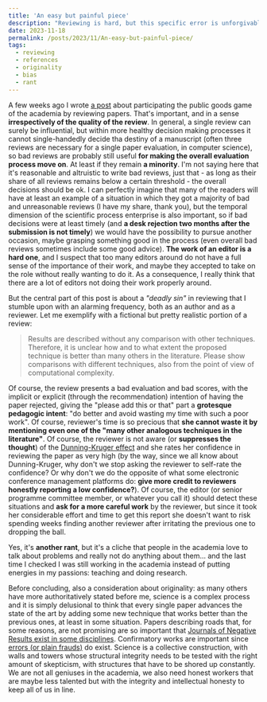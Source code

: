 ```yaml
---
title: 'An easy but painful piece'
description: "Reviewing is hard, but this specific error is unforgivable"
date: 2023-11-18
permalink: /posts/2023/11/An-easy-but-painful-piece/
tags:
  - reviewing
  - references
  - originality
  - bias
  - rant
---
```


A few weeks ago I wrote [a post](https://giuseppevizzari.github.io/posts/2023/11/Contributing/) about participating the public goods game of the academia by reviewing papers. That's important, and in a sense __irrespectively of the quality of the review__. In general, a single review can surely be influential, but within more healthy decision making processes it cannot single-handedly decide tha destiny of a manuscript (often three reviews are necessary for a single paper evaluation, in computer science), so bad reviews are probably still useful __for making the overall evaluation process move on__. At least if they remain __a minority__. I'm not saying here that it's reasonable and altruistic to write bad reviews, just that - as long as their share of all reviews remains below a certain threshold - the overall decisions should be ok. I can perfectly imagine that many of the readers will have at least an example of a situation in which they got a majority of bad and unreasonable reviews (I have my share, thank you), but the temporal dimension of the scientific process enterprise is also important, so if bad decisions were at least timely (and __a desk rejection two months after the submission is not timely__) we would have the possibility to pursue another occasion, maybe grasping something good in the process (even overall bad reviews sometimes include some good advice). __The work of an editor is a hard one__, and I suspect that too many editors around do not have a full sense of the importance of their work, and maybe they accepted to take on the role without really wanting to do it. As a consequence, I really think that there are a lot of editors not doing their work properly around.

But the central part of this post is about a *"deadly sin"* in reviewing that I stumble upon with an alarming frequency, both as an author and as a reviewer. Let me exemplify with a fictional but pretty realistic portion of a review:

> Results are described without any comparison with other techniques. Therefore, it is unclear how and to what extent the proposed technique is better than many others in the literature. Please show comparisons with different techniques, also from the point of view of computational complexity.

Of course, the review presents a bad evaluation and bad scores, with the implicit or explicit (through the recommendation) intention of having the paper rejected, giving the "please add this or that" part a __grotesque pedagogic intent__: "do better and avoid wasting my time with such a poor work". Of course, reviewer's time is so precious that __she cannot waste it by mentioning even one of the "many other analogous techniques in the literature"__. Of course, the reviewer is not aware (or __suppresses the thought__) of the [Dunning-Kruger effect](https://en.wikipedia.org/wiki/Dunning%E2%80%93Kruger_effect) and she rates her confidence in reviewing the paper as very high (by the way, since we all know about Dunning-Kruger, why don't we stop asking the reviewer to self-rate the confidence? Or why don't we do the opposite of what some electronic conference management platforms do: __give more credit to reviewers honestly reporting a low confidence?__). Of course, the editor (or senior programme committee member, or whatever you call it) should detect these situations and __ask for a more careful work__ by the reviewer, but since it took her considerable effort and time to get this report she doesn't want to risk spending weeks finding another reviewer after irritating the previous one to dropping the ball.

Yes, it's __another rant__, but it's a cliche that people in the academia love to talk about problems and really not do anything about them... and the last time I checked I was still working in the academia instead of putting energies in my passions: teaching and doing research.

Before concluding, also a consideration about originality: as many others have more authoritatively stated before me, science is a complex process and it is simply delusional to think that every single paper advances the state of the art by adding some new technique that works better than the previous ones, at least in some situation. Papers describing roads that, for some reasons, are not promising are so important that [Journals of Negative Results exist in some disciplines](https://www.enago.com/academy/top-10-journals-publish-negative-results/). Confirmatory works are important since [errors (or plain frauds)](https://www.sciencefictions.org/) do exist. Science is a collective construction, with walls and towers whose structural integrity needs to be tested with the right amount of skepticism, with structures that have to be shored up constantly. We are not all geniuses in the academia, we also need honest workers that are maybe less talented but with the integrity and intellectual honesty to keep all of us in line.
